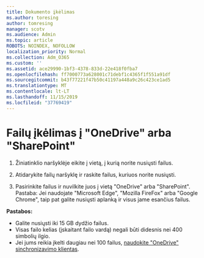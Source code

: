 ```yaml
---
title: Dokumento įkėlimas
ms.author: toresing
author: tomresing
manager: scotv
ms.audience: Admin
ms.topic: article
ROBOTS: NOINDEX, NOFOLLOW
localization_priority: Normal
ms.collection: Adm_O365
ms.custom: ''
ms.assetid: ace29990-1bf3-4378-833d-22e418f0fba7
ms.openlocfilehash: ff7000773a628001c71debf1c4365f1f551a91df
ms.sourcegitcommit: b43f77221f47b50c41197a448a9c26c423ce1ad5
ms.translationtype: MT
ms.contentlocale: lt-LT
ms.lasthandoff: 11/15/2019
ms.locfileid: "37769419"
---
```

# <a name="upload-files-to-onedrive-or-sharepoint"></a>Failų įkėlimas į "OneDrive" arba "SharePoint"

1. Žiniatinklio naršyklėje eikite į vietą, į kurią norite nusiųsti failus.
    
2. Atidarykite failų naršyklę ir raskite failus, kuriuos norite nusiųsti.
    
3. Pasirinkite failus ir nuvilkite juos į vietą "OneDrive" arba "SharePoint". Pastaba: Jei naudojate "Microsoft Edge", "Mozilla FireFox" arba "Google Chrome", taip pat galite nusiųsti aplanką ir visus jame esančius failus.
    
**Pastabos:**

- Galite nusiųsti iki 15 GB dydžio failus. 
- Visas failo kelias (įskaitant failo vardą) negali būti didesnis nei 400 simbolių ilgio. 
- Jei jums reikia įkelti daugiau nei 100 failus, [naudokite "OneDrive" sinchronizavimo klientas](https://go.microsoft.com/fwlink/?linkid=866427). 
  


